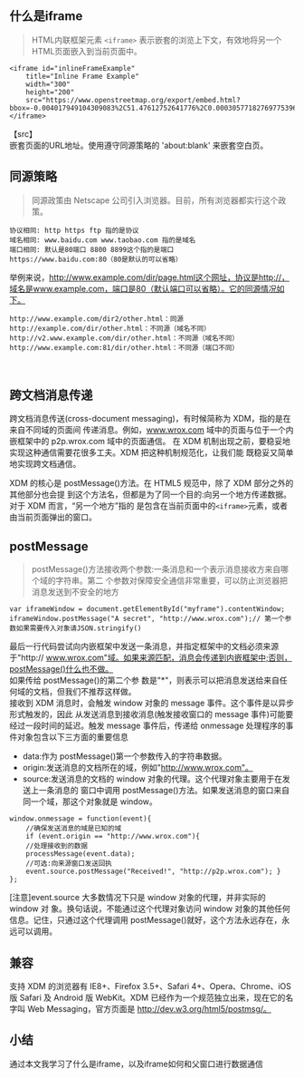 ## 什么是iframe
> HTML内联框架元素 `<iframe>` 表示嵌套的浏览上下文，有效地将另一个HTML页面嵌入到当前页面中。

```
<iframe id="inlineFrameExample"
    title="Inline Frame Example"
    width="300"
    height="200"
    src="https://www.openstreetmap.org/export/embed.html?bbox=-0.004017949104309083%2C51.47612752641776%2C0.00030577182769775396%2C51.478569861898606&layer=mapnik">
</iframe>
```

【src】   
嵌套页面的URL地址。使用遵守同源策略的  'about:blank' 来嵌套空白页。

## 同源策略
> 同源政策由 Netscape 公司引入浏览器。目前，所有浏览器都实行这个政策。

```
协议相同: http https ftp 指的是协议
域名相同: www.baidu.com www.taobao.com 指的是域名
端口相同: 默认是80端口 8800 8899这个指的是端口
https://www.baidu.com:80（80是默认的可以省略）
```
举例来说，http://www.example.com/dir/page.html这个网址，协议是http://，域名是www.example.com，端口是80（默认端口可以省略）。它的同源情况如下。
```
http://www.example.com/dir2/other.html：同源
http://example.com/dir/other.html：不同源（域名不同）
http://v2.www.example.com/dir/other.html：不同源（域名不同）
http://www.example.com:81/dir/other.html：不同源（端口不同）
```
﻿
## 跨文档消息传递
跨文档消息传送(cross-document messaging)，有时候简称为 XDM，指的是在来自不同域的页面间 传递消息。例如，www.wrox.com 域中的页面与位于一个内嵌框架中的 p2p.wrox.com 域中的页面通信。 在 XDM 机制出现之前，要稳妥地实现这种通信需要花很多工夫。XDM 把这种机制规范化，让我们能 既稳妥又简单地实现跨文档通信。     

XDM 的核心是 postMessage()方法。在 HTML5 规范中，除了 XDM 部分之外的其他部分也会提 到这个方法名，但都是为了同一个目的:向另一个地方传递数据。对于 XDM 而言，“另一个地方”指的 是包含在当前页面中的`<iframe>`元素，或者由当前页面弹出的窗口。

## postMessage
> postMessage()方法接收两个参数:一条消息和一个表示消息接收方来自哪个域的字符串。第二 个参数对保障安全通信非常重要，可以防止浏览器把消息发送到不安全的地方

```
var iframeWindow = document.getElementById("myframe").contentWindow; 
iframeWindow.postMessage("A secret", "http://www.wrox.com");// 第一个参数如果需要传入对象请JSON.stringify()
```
最后一行代码尝试向内嵌框架中发送一条消息，并指定框架中的文档必须来源于"http:// www.wrox.com"域。如果来源匹配，消息会传递到内嵌框架中;否则，postMessage()什么也不做。  
﻿
如果传给 postMessage()的第二个参 数是"*"，则表示可以把消息发送给来自任何域的文档，但我们不推荐这样做。  
﻿
接收到 XDM 消息时，会触发 window 对象的 message 事件。这个事件是以异步形式触发的，因此 从发送消息到接收消息(触发接收窗口的 message 事件)可能要经过一段时间的延迟。触发 message 事件后，传递给 onmessage 处理程序的事件对象包含以下三方面的重要信息  

- data:作为 postMessage()第一个参数传入的字符串数据。
- origin:发送消息的文档所在的域，例如"http://www.wrox.com"。
- source:发送消息的文档的 window 对象的代理。这个代理对象主要用于在发送上一条消息的 窗口中调用 postMessage()方法。如果发送消息的窗口来自同一个域，那这个对象就是 window。

```
window.onmessage = function(event){
    //确保发送消息的域是已知的域
    if (event.origin == "http://www.wrox.com"){
    //处理接收到的数据 
    processMessage(event.data);
    //可选:向来源窗口发送回执
    event.source.postMessage("Received!", "http://p2p.wrox.com"); }
};
```
[注意]event.source 大多数情况下只是 window 对象的代理，并非实际的 window 对 象。换句话说，不能通过这个代理对象访问 window 对象的其他任何信息。记住，只通过这个代理调用 postMessage()就好，这个方法永远存在，永远可以调用。
﻿
## 兼容
支持 XDM 的浏览器有 IE8+、Firefox 3.5+、Safari 4+、Opera、Chrome、iOS 版 Safari 及 Android 版 WebKit。XDM 已经作为一个规范独立出来，现在它的名字叫 Web Messaging，官方页面是 http://dev.w3.org/html5/postmsg/。

## 小结
通过本文我学习了什么是iframe，以及iframe如何和父窗口进行数据通信